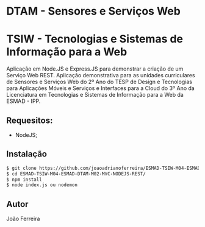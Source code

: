 # DTAM - Sensores e Serviços Web
# TSIW - Tecnologias e Sistemas de Informação para a Web

Aplicação em Node.JS e Express.JS para demonstrar a criação de um Serviço Web REST. Aplicação demonstrativa para as unidades curriculares de Sensores e Serviços Web do 2º Ano do TESP de Design e Tecnologias para Aplicações Móveis e Serviços e Interfaces para a Cloud do 3º Ano da Licenciatura em Tecnologias e Sistemas de Informação para a Web da ESMAD - IPP. 

## Requesitos: 
 - NodeJS; 

## Instalação 

```sh
$ git clone https://github.com/joaoadrianoferreira/ESMAD-TSIW-M04-ESMAD-DTAM-M02-MVC-NODEJS-REST
$ cd ESMAD-TSIW-M04-ESMAD-DTAM-M02-MVC-NODEJS-REST/
$ npm install
$ node index.js ou nodemon
```

## Autor
João Ferreira
